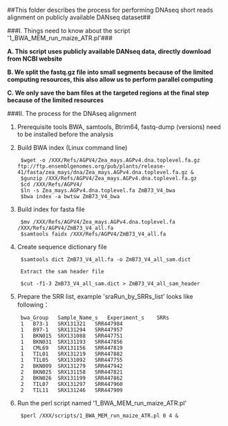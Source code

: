 ##This folder describes the process for performing DNAseq short reads alignment on publicly available DANseq dataset##

###I. Things need to know about the script '1\_BWA\_MEM\_run\_maize\_ATR.pl'###

**A. This script uses publicly available DANseq data, directly download from NCBI website**

**B. We split the fastq.gz file into small segments because of the limited computing resources, this also allow us to perform parallel computing**

**C. We only save the bam files at the targeted regions at the final step because of the limited resources**

###II. The process for the DNAseq alignment

1. Prerequisite tools BWA, samtools, Btrim64, fastq-dump (versions) need to be installed before the analysis

2. Build BWA index (Linux command line)

		$wget -o /XXX/Refs/AGPV4/Zea_mays.AGPv4.dna.toplevel.fa.gz   ftp://ftp.ensemblgenomes.org/pub/plants/release-41/fasta/zea_mays/dna/Zea_mays.AGPv4.dna.toplevel.fa.gz &
		$gunzip /XXX/Refs/AGPV4/Zea_mays.AGPv4.dna.toplevel.fa.gz
		$cd /XXX/Refs/AGPV4/
		$ln -s Zea_mays.AGPv4.dna.toplevel.fa ZmB73_V4_bwa
		$bwa index -a bwtsw ZmB73_V4_bwa

3. Build index for fasta file

		$mv /XXX/Refs/AGPV4/Zea_mays.AGPv4.dna.toplevel.fa /XXX/Refs/AGPV4/ZmB73_V4_all.fa
		$samtools faidx /XXX/Refs/AGPV4/ZmB73_V4_all.fa

4. Create sequence dictionary file

		$samtools dict ZmB73_V4_all.fa -o ZmB73_V4_all_sam.dict

		Extract the sam header file

		$cut -f1-3 ZmB73_V4_all_sam.dict > ZmB73_V4_all_sam_header

5. Prepare the SRR list, example 'sraRun\_by\_SRRs\_list' looks like following：

		bwa_Group	Sample_Name_s	Experiment_s	SRRs
		1	B73-1	SRX131321	SRR447984
		1	B97-1	SRX131294	SRR447957
		1	BKN015	SRX131088	SRR447751
		1	BKN031	SRX131193	SRR447856
		1	CML69	SRX131156	SRR447819
		1	TIL01	SRX131219	SRR447882
		1	TIL05	SRX131092	SRR447755
		2	BKN009	SRX131279	SRR447942
		2	BKN025	SRX131158	SRR447821
		2	BKN026	SRX131199	SRR447862
		2	TIL07	SRX131297	SRR447960
		2	TIL11	SRX131246	SRR447909

6. Run the perl script named '1\_BWA\_MEM\_run\_maize\_ATR.pl'

		$perl /XXX/scripts/1_BWA_MEM_run_maize_ATR.pl 0 4 &